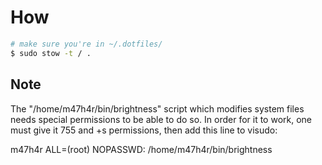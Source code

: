 # How

```bash
# make sure you're in ~/.dotfiles/
$ sudo stow -t / .
```

## Note

The "/home/m47h4r/bin/brightness" script which modifies system files needs special permissions to be able to do so.
In order for it to work, one must give it 755 and +s permissions, then add this line to visudo:

m47h4r ALL=(root) NOPASSWD: /home/m47h4r/bin/brightness
